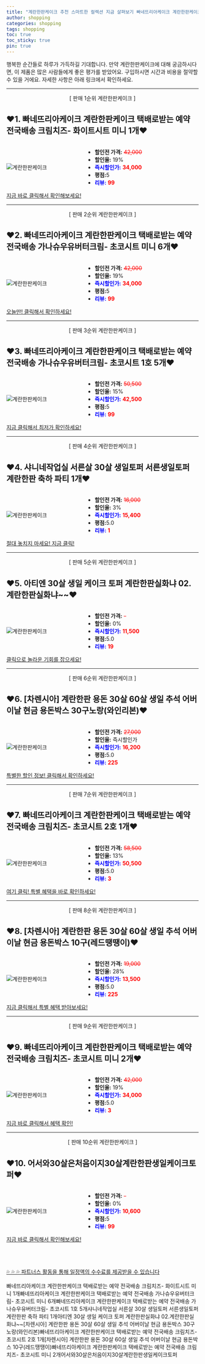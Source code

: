 ```yaml
---
title: "계란한판케이크 추천 스마트한 컬렉션 지금 살펴보기 빠네뜨리아케이크 계란한판케이크 택배로받는 예약 전국배송"
author: shopping
categories: shopping
tags: shopping
toc: true
toc_sticky: true
pin: true
---
```

행복한 순간들로 하루가 가득하길 기대합니다. 만약 계란한판케이크에 대해 궁금하시다면,  이 제품은 많은 사람들에게 좋은 평가를 받았어요. 구입하시면 시간과 비용을 절약할 수 있을 거에요. 자세한 사항은 아래 링크에서 확인하세요.

---
<p class="toplist" style="margin: 0 auto; display: block; width: fit-content;">[ 판매 1순위 계란한판케이크 ]</p>

<h2><strong>❤️1. 빠네뜨리아케이크 계란한판케이크 택배로받는 예약 전국배송 크림치즈- 화이트시트 미니 1개❤️</strong></h2>

<div style="display: flex; align-items: center;">
    <div style="flex: 0.4;">
        <img src="https://thumbnail6.coupangcdn.com/thumbnails/remote/230x230ex/image/vendor_inventory/a3ed/fd69d2abf60109b9b63270e2af705aa476da27010848b9ec98425c208309.jpg" alt="계란한판케이크" style="max-width: 100%;">
    </div>
    <div style="flex: 0.6; margin-left: 10px;">
        <ul>
            <li><strong>할인전 가격:</strong> <del style="color: red;">42,000</del></li>
            <li><strong>할인율:</strong> 19%</li>
            <li><span style='color:blue'><strong>즉시할인가:</strong></span> <span style='color:red'><strong>34,000</strong></span></li>
            <li><strong>평점:</strong>5</li>
            <li><span style='color:blue'><strong>리뷰:</strong></span> <span style='color:red'><strong>99</strong></span></li>
        </ul>
    </div>
</div>
<div class="center">
    <a href="https://selin100587.github.io?lptag=AF9450613&subid=githubio&pageKey=8246267074&traceid=V0-153&itemId=15168240456&vendorItemId=82389608419" class="myButton">
        지금 바로 클릭해서 확인해보세요!
    </a>
</div>


---
<p class="toplist" style="margin: 0 auto; display: block; width: fit-content;">[ 판매 2순위 계란한판케이크 ]</p>

<h2><strong>❤️2. 빠네뜨리아케이크 계란한판케이크 택배로받는 예약 전국배송 가나슈우유버터크림- 초코시트 미니 6개❤️</strong></h2>

<div style="display: flex; align-items: center;">
    <div style="flex: 0.4;">
        <img src="https://thumbnail6.coupangcdn.com/thumbnails/remote/230x230ex/image/vendor_inventory/a3ed/fd69d2abf60109b9b63270e2af705aa476da27010848b9ec98425c208309.jpg" alt="계란한판케이크" style="max-width: 100%;">
    </div>
    <div style="flex: 0.6; margin-left: 10px;">
        <ul>
            <li><strong>할인전 가격:</strong> <del style="color: red;">42,000</del></li>
            <li><strong>할인율:</strong> 19%</li>
            <li><span style='color:blue'><strong>즉시할인가:</strong></span> <span style='color:red'><strong>34,000</strong></span></li>
            <li><strong>평점:</strong>5</li>
            <li><span style='color:blue'><strong>리뷰:</strong></span> <span style='color:red'><strong>99</strong></span></li>
        </ul>
    </div>
</div>
<div class="center">
    <a href="https://selin100587.github.io?lptag=AF9450613&subid=githubio&pageKey=8244698917&traceid=V0-153&itemId=15168240462&vendorItemId=82389608461" class="myButton">
        오늘만! 클릭해서 확인하세요!
    </a>
</div>


---
<p class="toplist" style="margin: 0 auto; display: block; width: fit-content;">[ 판매 3순위 계란한판케이크 ]</p>

<h2><strong>❤️3. 빠네뜨리아케이크 계란한판케이크 택배로받는 예약 전국배송 가나슈우유버터크림- 초코시트 1호 5개❤️</strong></h2>

<div style="display: flex; align-items: center;">
    <div style="flex: 0.4;">
        <img src="https://thumbnail6.coupangcdn.com/thumbnails/remote/230x230ex/image/vendor_inventory/a3ed/fd69d2abf60109b9b63270e2af705aa476da27010848b9ec98425c208309.jpg" alt="계란한판케이크" style="max-width: 100%;">
    </div>
    <div style="flex: 0.6; margin-left: 10px;">
        <ul>
            <li><strong>할인전 가격:</strong> <del style="color: red;">50,500</del></li>
            <li><strong>할인율:</strong> 15%</li>
            <li><span style='color:blue'><strong>즉시할인가:</strong></span> <span style='color:red'><strong>42,500</strong></span></li>
            <li><strong>평점:</strong>5</li>
            <li><span style='color:blue'><strong>리뷰:</strong></span> <span style='color:red'><strong>99</strong></span></li>
        </ul>
    </div>
</div>
<div class="center">
    <a href="https://selin100587.github.io?lptag=AF9450613&subid=githubio&pageKey=8245804818&traceid=V0-153&itemId=15168240461&vendorItemId=82389608450" class="myButton">
        지금 클릭해서 최저가 확인하세요!
    </a>
</div>


---
<p class="toplist" style="margin: 0 auto; display: block; width: fit-content;">[ 판매 4순위 계란한판케이크 ]</p>

<h2><strong>❤️4. 샤니네작업실 서른살 30살 생일토퍼 서른생일토퍼 계란한판 축하 파티 1개❤️</strong></h2>

<div style="display: flex; align-items: center;">
    <div style="flex: 0.4;">
        <img src="https://thumbnail6.coupangcdn.com/thumbnails/remote/230x230ex/image/vendor_inventory/d92b/6bbc22f08113e6b89df9a99c0ff7a4ae6b31116bf284e4ac20390db485d5.jpg" alt="계란한판케이크" style="max-width: 100%;">
    </div>
    <div style="flex: 0.6; margin-left: 10px;">
        <ul>
            <li><strong>할인전 가격:</strong> <del style="color: red;">16,000</del></li>
            <li><strong>할인율:</strong> 3%</li>
            <li><span style='color:blue'><strong>즉시할인가:</strong></span> <span style='color:red'><strong>15,400</strong></span></li>
            <li><strong>평점:</strong>5.0</li>
            <li><span style='color:blue'><strong>리뷰:</strong></span> <span style='color:red'><strong>1</strong></span></li>
        </ul>
    </div>
</div>
<div class="center">
    <a href="https://selin100587.github.io?lptag=AF9450613&subid=githubio&pageKey=7820023267&traceid=V0-153&itemId=21237503707&vendorItemId=88298234047" class="myButton">
        절대 놓치지 마세요! 지금 클릭!
    </a>
</div>


---
<p class="toplist" style="margin: 0 auto; display: block; width: fit-content;">[ 판매 5순위 계란한판케이크 ]</p>

<h2><strong>❤️5. 아티엔 30살 생일 케이크 토퍼 계란한판실화냐 02.계란한판실화냐~~❤️</strong></h2>

<div style="display: flex; align-items: center;">
    <div style="flex: 0.4;">
        <img src="https://thumbnail6.coupangcdn.com/thumbnails/remote/230x230ex/image/retail/images/111678602919822-c18a935b-2518-46aa-b529-8deac64c1cbb.jpg" alt="계란한판케이크" style="max-width: 100%;">
    </div>
    <div style="flex: 0.6; margin-left: 10px;">
        <ul>
            <li><strong>할인전 가격:</strong> <del style="color: red;">-</del></li>
            <li><strong>할인율:</strong> 0%</li>
            <li><span style='color:blue'><strong>즉시할인가:</strong></span> <span style='color:red'><strong>11,500</strong></span></li>
            <li><strong>평점:</strong>5.0</li>
            <li><span style='color:blue'><strong>리뷰:</strong></span> <span style='color:red'><strong>19</strong></span></li>
        </ul>
    </div>
</div>
<div class="center">
    <a href="https://selin100587.github.io?lptag=AF9450613&subid=githubio&pageKey=6761215616&traceid=V0-153&itemId=15845797827&vendorItemId=83496457707" class="myButton">
        클릭으로 놀라운 기회를 잡으세요!
    </a>
</div>


---
<p class="toplist" style="margin: 0 auto; display: block; width: fit-content;">[ 판매 6순위 계란한판케이크 ]</p>

<h2><strong>❤️6. [차렌시아] 계란한판 용돈 30살 60살 생일 추석 어버이날 현금 용돈박스 30구노랑(와인리본)❤️</strong></h2>

<div style="display: flex; align-items: center;">
    <div style="flex: 0.4;">
        <img src="https://thumbnail6.coupangcdn.com/thumbnails/remote/230x230ex/image/vendor_inventory/2036/af46ea6c570a6e2f8ffd7e997cfb02d6843fbc257d0370206c9bdb880f4c.jpg" alt="계란한판케이크" style="max-width: 100%;">
    </div>
    <div style="flex: 0.6; margin-left: 10px;">
        <ul>
            <li><strong>할인전 가격:</strong> <del style="color: red;">27,000</del></li>
            <li><strong>할인율:</strong> 즉시할인가</li>
            <li><span style='color:blue'><strong>즉시할인가:</strong></span> <span style='color:red'><strong>16,200</strong></span></li>
            <li><strong>평점:</strong>5.0</li>
            <li><span style='color:blue'><strong>리뷰:</strong></span> <span style='color:red'><strong>225</strong></span></li>
        </ul>
    </div>
</div>
<div class="center">
    <a href="https://selin100587.github.io?lptag=AF9450613&subid=githubio&pageKey=6701375550&traceid=V0-153&itemId=15524027986&vendorItemId=84004746198" class="myButton">
        특별한 할인 정보! 클릭해서 확인하세요!
    </a>
</div>


---
<p class="toplist" style="margin: 0 auto; display: block; width: fit-content;">[ 판매 7순위 계란한판케이크 ]</p>

<h2><strong>❤️7. 빠네뜨리아케이크 계란한판케이크 택배로받는 예약 전국배송 크림치즈- 초코시트 2호 1개❤️</strong></h2>

<div style="display: flex; align-items: center;">
    <div style="flex: 0.4;">
        <img src="https://thumbnail6.coupangcdn.com/thumbnails/remote/230x230ex/image/vendor_inventory/a3ed/fd69d2abf60109b9b63270e2af705aa476da27010848b9ec98425c208309.jpg" alt="계란한판케이크" style="max-width: 100%;">
    </div>
    <div style="flex: 0.6; margin-left: 10px;">
        <ul>
            <li><strong>할인전 가격:</strong> <del style="color: red;">58,500</del></li>
            <li><strong>할인율:</strong> 13%</li>
            <li><span style='color:blue'><strong>즉시할인가:</strong></span> <span style='color:red'><strong>50,500</strong></span></li>
            <li><strong>평점:</strong>5.0</li>
            <li><span style='color:blue'><strong>리뷰:</strong></span> <span style='color:red'><strong>3</strong></span></li>
        </ul>
    </div>
</div>
<div class="center">
    <a href="https://selin100587.github.io?lptag=AF9450613&subid=githubio&pageKey=6638970302&traceid=V0-153&itemId=16821971766&vendorItemId=84002070832" class="myButton">
        여기 클릭! 특별 혜택을 바로 확인하세요!
    </a>
</div>


---
<p class="toplist" style="margin: 0 auto; display: block; width: fit-content;">[ 판매 8순위 계란한판케이크 ]</p>

<h2><strong>❤️8. [차렌시아] 계란한판 용돈 30살 60살 생일 추석 어버이날 현금 용돈박스 10구(레드땡땡이)❤️</strong></h2>

<div style="display: flex; align-items: center;">
    <div style="flex: 0.4;">
        <img src="https://thumbnail8.coupangcdn.com/thumbnails/remote/230x230ex/image/vendor_inventory/edd4/5429b849e1805f117da9109579408f1b296af855a8b575d758b31bf1d61b.jpg" alt="계란한판케이크" style="max-width: 100%;">
    </div>
    <div style="flex: 0.6; margin-left: 10px;">
        <ul>
            <li><strong>할인전 가격:</strong> <del style="color: red;">19,000</del></li>
            <li><strong>할인율:</strong> 28%</li>
            <li><span style='color:blue'><strong>즉시할인가:</strong></span> <span style='color:red'><strong>13,500</strong></span></li>
            <li><strong>평점:</strong>5.0</li>
            <li><span style='color:blue'><strong>리뷰:</strong></span> <span style='color:red'><strong>225</strong></span></li>
        </ul>
    </div>
</div>
<div class="center">
    <a href="https://selin100587.github.io?lptag=AF9450613&subid=githubio&pageKey=6701375550&traceid=V0-153&itemId=15524027975&vendorItemId=84004746094" class="myButton">
        지금 클릭해서 특별 혜택 받아보세요!
    </a>
</div>


---
<p class="toplist" style="margin: 0 auto; display: block; width: fit-content;">[ 판매 9순위 계란한판케이크 ]</p>

<h2><strong>❤️9. 빠네뜨리아케이크 계란한판케이크 택배로받는 예약 전국배송 크림치즈- 초코시트 미니 2개❤️</strong></h2>

<div style="display: flex; align-items: center;">
    <div style="flex: 0.4;">
        <img src="https://thumbnail6.coupangcdn.com/thumbnails/remote/230x230ex/image/vendor_inventory/a3ed/fd69d2abf60109b9b63270e2af705aa476da27010848b9ec98425c208309.jpg" alt="계란한판케이크" style="max-width: 100%;">
    </div>
    <div style="flex: 0.6; margin-left: 10px;">
        <ul>
            <li><strong>할인전 가격:</strong> <del style="color: red;">42,000</del></li>
            <li><strong>할인율:</strong> 19%</li>
            <li><span style='color:blue'><strong>즉시할인가:</strong></span> <span style='color:red'><strong>34,000</strong></span></li>
            <li><strong>평점:</strong>5.0</li>
            <li><span style='color:blue'><strong>리뷰:</strong></span> <span style='color:red'><strong>3</strong></span></li>
        </ul>
    </div>
</div>
<div class="center">
    <a href="https://selin100587.github.io?lptag=AF9450613&subid=githubio&pageKey=6638970302&traceid=V0-153&itemId=15168240460&vendorItemId=82389608444" class="myButton">
        지금 바로 클릭해서 혜택 확인!
    </a>
</div>


---
<p class="toplist" style="margin: 0 auto; display: block; width: fit-content;">[ 판매 10순위 계란한판케이크 ]</p>

<h2><strong>❤️10. 어서와30살은처음이지30살계란한판생일케이크토퍼❤️</strong></h2>

<div style="display: flex; align-items: center;">
    <div style="flex: 0.4;">
        <img src="https://thumbnail7.coupangcdn.com/thumbnails/remote/230x230ex/image/vendor_inventory/f534/6394c34e132337a07115543c25d7342b367f74b150ac571753f46deac34b.jpg" alt="계란한판케이크" style="max-width: 100%;">
    </div>
    <div style="flex: 0.6; margin-left: 10px;">
        <ul>
            <li><strong>할인전 가격:</strong> <del style="color: red;">-</del></li>
            <li><strong>할인율:</strong> 0%</li>
            <li><span style='color:blue'><strong>즉시할인가:</strong></span> <span style='color:red'><strong>10,600</strong></span></li>
            <li><strong>평점:</strong>5</li>
            <li><span style='color:blue'><strong>리뷰:</strong></span> <span style='color:red'><strong>99</strong></span></li>
        </ul>
    </div>
</div>
<div class="center">
    <a href="https://selin100587.github.io?lptag=AF9450613&subid=githubio&pageKey=8217430118&traceid=V0-153&itemId=23608105055&vendorItemId=90634106884" class="myButton">
        지금 바로 클릭해서 확인해보세요!
    </a>
</div>

<br><br><br>[💦 💦 💦 파트너스 활동을 통해 일정액의 수수료를 제공받을 수 있습니다](https://link.coupang.com/a/bcpT2c)<br><br>빠네뜨리아케이크 계란한판케이크 택배로받는 예약 전국배송 크림치즈- 화이트시트 미니 1개빠네뜨리아케이크 계란한판케이크 택배로받는 예약 전국배송 가나슈우유버터크림- 초코시트 미니 6개빠네뜨리아케이크 계란한판케이크 택배로받는 예약 전국배송 가나슈우유버터크림- 초코시트 1호 5개샤니네작업실 서른살 30살 생일토퍼 서른생일토퍼 계란한판 축하 파티 1개아티엔 30살 생일 케이크 토퍼 계란한판실화냐 02.계란한판실화냐~~[차렌시아] 계란한판 용돈 30살 60살 생일 추석 어버이날 현금 용돈박스 30구노랑(와인리본)빠네뜨리아케이크 계란한판케이크 택배로받는 예약 전국배송 크림치즈- 초코시트 2호 1개[차렌시아] 계란한판 용돈 30살 60살 생일 추석 어버이날 현금 용돈박스 10구(레드땡땡이)빠네뜨리아케이크 계란한판케이크 택배로받는 예약 전국배송 크림치즈- 초코시트 미니 2개어서와30살은처음이지30살계란한판생일케이크토퍼